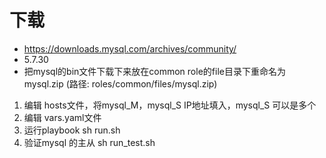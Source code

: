 # 下载
* https://downloads.mysql.com/archives/community/
* 5.7.30
* 把mysql的bin文件下载下来放在common role的file目录下重命名为mysql.zip (路径: roles/common/files/mysql.zip)
1. 编辑 hosts文件，将mysql_M，mysql_S IP地址填入，mysql_S 可以是多个
2. 编辑 vars.yaml文件
3. 运行playbook 
sh run.sh
4. 验证mysql 的主从
sh run_test.sh
